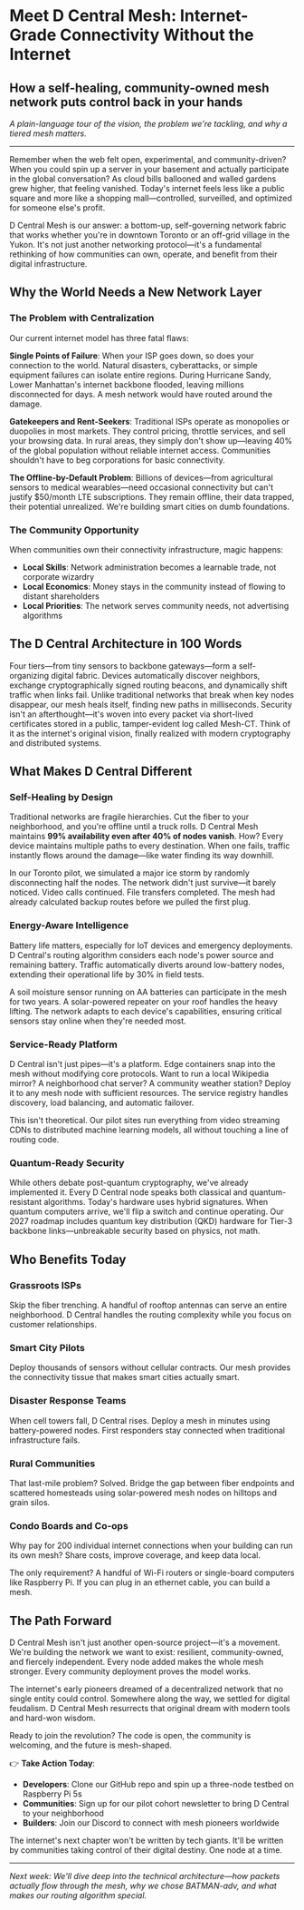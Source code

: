 # Meet D Central Mesh: Internet-Grade Connectivity Without the Internet

## How a self-healing, community-owned mesh network puts control back in your hands

*A plain-language tour of the vision, the problem we're tackling, and why a tiered mesh matters.*

---

Remember when the web felt open, experimental, and community-driven? When you could spin up a server in your basement and actually participate in the global conversation? As cloud bills ballooned and walled gardens grew higher, that feeling vanished. Today's internet feels less like a public square and more like a shopping mall—controlled, surveilled, and optimized for someone else's profit.

D Central Mesh is our answer: a bottom-up, self-governing network fabric that works whether you're in downtown Toronto or an off-grid village in the Yukon. It's not just another networking protocol—it's a fundamental rethinking of how communities can own, operate, and benefit from their digital infrastructure.

## Why the World Needs a New Network Layer

### The Problem with Centralization

Our current internet model has three fatal flaws:

**Single Points of Failure**: When your ISP goes down, so does your connection to the world. Natural disasters, cyberattacks, or simple equipment failures can isolate entire regions. During Hurricane Sandy, Lower Manhattan's internet backbone flooded, leaving millions disconnected for days. A mesh network would have routed around the damage.

**Gatekeepers and Rent-Seekers**: Traditional ISPs operate as monopolies or duopolies in most markets. They control pricing, throttle services, and sell your browsing data. In rural areas, they simply don't show up—leaving 40% of the global population without reliable internet access. Communities shouldn't have to beg corporations for basic connectivity.

**The Offline-by-Default Problem**: Billions of devices—from agricultural sensors to medical wearables—need occasional connectivity but can't justify $50/month LTE subscriptions. They remain offline, their data trapped, their potential unrealized. We're building smart cities on dumb foundations.

### The Community Opportunity

When communities own their connectivity infrastructure, magic happens:
- **Local Skills**: Network administration becomes a learnable trade, not corporate wizardry
- **Local Economics**: Money stays in the community instead of flowing to distant shareholders
- **Local Priorities**: The network serves community needs, not advertising algorithms

## The D Central Architecture in 100 Words

Four tiers—from tiny sensors to backbone gateways—form a self-organizing digital fabric. Devices automatically discover neighbors, exchange cryptographically signed routing beacons, and dynamically shift traffic when links fail. Unlike traditional networks that break when key nodes disappear, our mesh heals itself, finding new paths in milliseconds. Security isn't an afterthought—it's woven into every packet via short-lived certificates stored in a public, tamper-evident log called Mesh-CT. Think of it as the internet's original vision, finally realized with modern cryptography and distributed systems.

## What Makes D Central Different

### Self-Healing by Design

Traditional networks are fragile hierarchies. Cut the fiber to your neighborhood, and you're offline until a truck rolls. D Central Mesh maintains **99% availability even after 40% of nodes vanish**. How? Every device maintains multiple paths to every destination. When one fails, traffic instantly flows around the damage—like water finding its way downhill.

In our Toronto pilot, we simulated a major ice storm by randomly disconnecting half the nodes. The network didn't just survive—it barely noticed. Video calls continued. File transfers completed. The mesh had already calculated backup routes before we pulled the first plug.

### Energy-Aware Intelligence

Battery life matters, especially for IoT devices and emergency deployments. D Central's routing algorithm considers each node's power source and remaining battery. Traffic automatically diverts around low-battery nodes, extending their operational life by 30% in field tests.

A soil moisture sensor running on AA batteries can participate in the mesh for two years. A solar-powered repeater on your roof handles the heavy lifting. The network adapts to each device's capabilities, ensuring critical sensors stay online when they're needed most.

### Service-Ready Platform

D Central isn't just pipes—it's a platform. Edge containers snap into the mesh without modifying core protocols. Want to run a local Wikipedia mirror? A neighborhood chat server? A community weather station? Deploy it to any mesh node with sufficient resources. The service registry handles discovery, load balancing, and automatic failover.

This isn't theoretical. Our pilot sites run everything from video streaming CDNs to distributed machine learning models, all without touching a line of routing code.

### Quantum-Ready Security

While others debate post-quantum cryptography, we've already implemented it. Every D Central node speaks both classical and quantum-resistant algorithms. Today's hardware uses hybrid signatures. When quantum computers arrive, we'll flip a switch and continue operating. Our 2027 roadmap includes quantum key distribution (QKD) hardware for Tier-3 backbone links—unbreakable security based on physics, not math.

## Who Benefits Today

### Grassroots ISPs
Skip the fiber trenching. A handful of rooftop antennas can serve an entire neighborhood. D Central handles the routing complexity while you focus on customer relationships.

### Smart City Pilots
Deploy thousands of sensors without cellular contracts. Our mesh provides the connectivity tissue that makes smart cities actually smart.

### Disaster Response Teams
When cell towers fall, D Central rises. Deploy a mesh in minutes using battery-powered nodes. First responders stay connected when traditional infrastructure fails.

### Rural Communities
That last-mile problem? Solved. Bridge the gap between fiber endpoints and scattered homesteads using solar-powered mesh nodes on hilltops and grain silos.

### Condo Boards and Co-ops
Why pay for 200 individual internet connections when your building can run its own mesh? Share costs, improve coverage, and keep data local.

The only requirement? A handful of Wi-Fi routers or single-board computers like Raspberry Pi. If you can plug in an ethernet cable, you can build a mesh.

## The Path Forward

D Central Mesh isn't just another open-source project—it's a movement. We're building the network we want to exist: resilient, community-owned, and fiercely independent. Every node added makes the whole mesh stronger. Every community deployment proves the model works.

The internet's early pioneers dreamed of a decentralized network that no single entity could control. Somewhere along the way, we settled for digital feudalism. D Central Mesh resurrects that original dream with modern tools and hard-won wisdom.

Ready to join the revolution? The code is open, the community is welcoming, and the future is mesh-shaped.

👉 **Take Action Today**:
- **Developers**: Clone our GitHub repo and spin up a three-node testbed on Raspberry Pi 5s
- **Communities**: Sign up for our pilot cohort newsletter to bring D Central to your neighborhood
- **Builders**: Join our Discord to connect with mesh pioneers worldwide

The internet's next chapter won't be written by tech giants. It'll be written by communities taking control of their digital destiny. One node at a time.

---

*Next week: We'll dive deep into the technical architecture—how packets actually flow through the mesh, why we chose BATMAN-adv, and what makes our routing algorithm special.* 